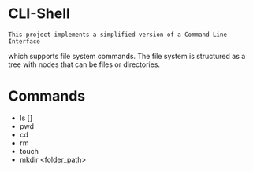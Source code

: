 # CLI-Shell

    This project implements a simplified version of a Command Line Interface
  which supports file system commands.
    The file system is structured as a tree with nodes that can be files or
    directories.
    
# Commands

  - ls [<path>]
  - pwd
  - cd <path>
  - rm <path>
  - touch <path>
  - mkdir <folder_path>
  
